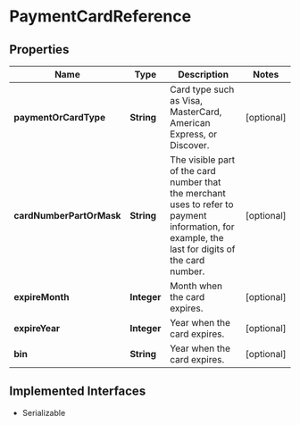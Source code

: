 

# PaymentCardReference


## Properties

| Name | Type | Description | Notes |
|------------ | ------------- | ------------- | -------------|
|**paymentOrCardType** | **String** | Card type such as Visa, MasterCard, American Express, or Discover. |  [optional] |
|**cardNumberPartOrMask** | **String** | The visible part of the card number that the merchant uses to refer to   payment information, for example, the last for digits of the card number. |  [optional] |
|**expireMonth** | **Integer** | Month when the card expires. |  [optional] |
|**expireYear** | **Integer** | Year when the card expires. |  [optional] |
|**bin** | **String** | Year when the card expires. |  [optional] |


## Implemented Interfaces

* Serializable


